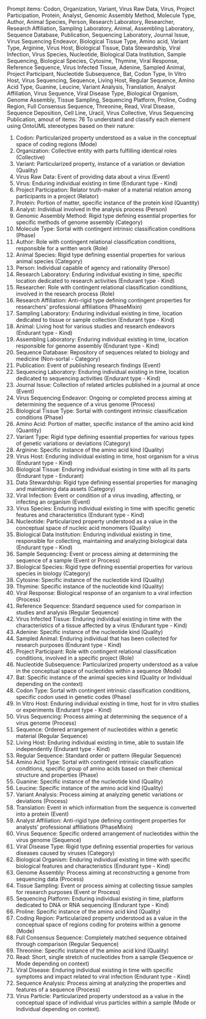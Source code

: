 Prompt items: 
Codon, Organization, Variant, Virus Raw Data, Virus, Project Participation, Protein, Analyst, Genomic Assembly Method, Molecule Type, Author, Animal Species, Person, Research Laboratory, Researcher, Research Affiliation, Sampling Laboratory, Animal, Assembling Laboratory, Sequence Database, Publication, Sequencing Laboratory, Journal Issue, Virus Sequencing Endeavor, Biological Tissue Type, Amino acid, Variant Type, Arginine, Virus Host, Biological Tissue, Data Stewardship, Viral Infection, Virus Species, Nucleotide, Biological Data Institution, Sample Sequencing, Biological Species, Cytosine, Thymine, Viral Response, Reference Sequence, Virus Infected Tissue, Adenine, Sampled Animal, Project Participant, Nucleotide Subsequence, Bat, Codon Type, In Vitro Host, Virus Sequencing, Sequence, Living Host, Regular Sequence, Amino Acid Type, Guanine, Leucine, Variant Analysis, Translation, Analyst Affiliation, Virus Sequence, Viral Disease Type, Biological Organism, Genome Assembly, Tissue Sampling, Sequencing Platform, Proline, Coding Region, Full Consensus Sequence, Threonine, Read, Viral Disease, Sequence Deposition, Cell Line, Uracil, Virus Collective, Virus Sequencing Publication, 
amout of items: 76
 To understand and classify each element using OntoUML stereotypes based on their nature:
1. Codon: Particularized property understood as a value in the conceptual space of coding regions (Mode)
2. Organization: Collective entity with parts fulfilling identical roles (Collective)
3. Variant: Particularized property, instance of a variation or deviation (Quality)
4. Virus Raw Data: Event of providing data about a virus (Event)
5. Virus: Enduring individual existing in time (Endurant type - Kind)
6. Project Participation: Relator truth-maker of a material relation among participants in a project (Relator)
7. Protein: Portion of matter, specific instance of the protein kind (Quantity)
8. Analyst: Individual involved in the analysis process (Person)
9. Genomic Assembly Method: Rigid type defining essential properties for specific methods of genome assembly (Category)
10. Molecule Type: Sortal with contingent intrinsic classification conditions (Phase)
11. Author: Role with contingent relational classification conditions, responsible for a written work (Role)
12. Animal Species: Rigid type defining essential properties for various animal species (Category)
13. Person: Individual capable of agency and rationality (Person)
14. Research Laboratory: Enduring individual existing in time, specific location dedicated to research activities (Endurant type - Kind)
15. Researcher: Role with contingent relational classification conditions, involved in the research process (Role)
16. Research Affiliation: Anti-rigid type defining contingent properties for researchers' professional affiliations (PhaseMixin)
17. Sampling Laboratory: Enduring individual existing in time, location dedicated to tissue or sample collection (Endurant type - Kind)
18. Animal: Living host for various studies and research endeavors (Endurant type - Kind)
19. Assembling Laboratory: Enduring individual existing in time, location responsible for genome assembly (Endurant type - Kind)
20. Sequence Database: Repository of sequences related to biology and medicine (Non-sortal - Category)
21. Publication: Event of publishing research findings (Event)
22. Sequencing Laboratory: Enduring individual existing in time, location dedicated to sequencing activities (Endurant type - Kind)
23. Journal Issue: Collection of related articles published in a journal at once (Event)
24. Virus Sequencing Endeavor: Ongoing or completed process aiming at determining the sequence of a virus genome (Process)
25. Biological Tissue Type: Sortal with contingent intrinsic classification conditions (Phase)
26. Amino Acid: Portion of matter, specific instance of the amino acid kind (Quantity)
27. Variant Type: Rigid type defining essential properties for various types of genetic variations or deviations (Category)
28. Arginine: Specific instance of the amino acid kind (Quality)
29. Virus Host: Enduring individual existing in time, host organism for a virus (Endurant type - Kind)
30. Biological Tissue: Enduring individual existing in time with all its parts (Endurant type - Endurant)
31. Data Stewardship: Rigid type defining essential properties for managing and maintaining data assets (Category)
32. Viral Infection: Event or condition of a virus invading, affecting, or infecting an organism (Event)
33. Virus Species: Enduring individual existing in time with specific genetic features and characteristics (Endurant type - Kind)
34. Nucleotide: Particularized property understood as a value in the conceptual space of nucleic acid monomers (Quality)
35. Biological Data Institution: Enduring individual existing in time, responsible for collecting, maintaining and analyzing biological data (Endurant type - Kind)
36. Sample Sequencing: Event or process aiming at determining the sequence of a sample (Event or Process)
37. Biological Species: Rigid type defining essential properties for various species in biology (Category)
38. Cytosine: Specific instance of the nucleotide kind (Quality)
39. Thymine: Specific instance of the nucleotide kind (Quality)
40. Viral Response: Biological response of an organism to a viral infection (Process)
41. Reference Sequence: Standard sequence used for comparison in studies and analysis (Regular Sequence)
42. Virus Infected Tissue: Enduring individual existing in time with the characteristics of a tissue affected by a virus (Endurant type - Kind)
43. Adenine: Specific instance of the nucleotide kind (Quality)
44. Sampled Animal: Enduring individual that has been collected for research purposes (Endurant type - Kind)
45. Project Participant: Role with contingent relational classification conditions, involved in a specific project (Role)
46. Nucleotide Subsequence: Particularized property understood as a value in the conceptual space of nucleotides within a sequence (Mode)
47. Bat: Specific instance of the animal species kind (Quality or Individual depending on the context)
48. Codon Type: Sortal with contingent intrinsic classification conditions, specific codon used in genetic codes (Phase)
49. In Vitro Host: Enduring individual existing in time, host for in vitro studies or experiments (Endurant type - Kind)
50. Virus Sequencing: Process aiming at determining the sequence of a virus genome (Process)
51. Sequence: Ordered arrangement of nucleotides within a genetic material (Regular Sequence)
52. Living Host: Enduring individual existing in time, able to sustain life independently (Endurant type - Kind)
53. Regular Sequence: Standard order or pattern (Regular Sequence)
54. Amino Acid Type: Sortal with contingent intrinsic classification conditions, specific group of amino acids based on their chemical structure and properties (Phase)
55. Guanine: Specific instance of the nucleotide kind (Quality)
56. Leucine: Specific instance of the amino acid kind (Quality)
57. Variant Analysis: Process aiming at analyzing genetic variations or deviations (Process)
58. Translation: Event in which information from the sequence is converted into a protein (Event)
59. Analyst Affiliation: Anti-rigid type defining contingent properties for analysts' professional affiliations (PhaseMixin)
60. Virus Sequence: Specific ordered arrangement of nucleotides within the virus genome (Sequence)
61. Viral Disease Type: Rigid type defining essential properties for various diseases caused by viruses (Category)
62. Biological Organism: Enduring individual existing in time with specific biological features and characteristics (Endurant type - Kind)
63. Genome Assembly: Process aiming at reconstructing a genome from sequencing data (Process)
64. Tissue Sampling: Event or process aiming at collecting tissue samples for research purposes (Event or Process)
65. Sequencing Platform: Enduring individual existing in time, platform dedicated to DNA or RNA sequencing (Endurant type - Kind)
66. Proline: Specific instance of the amino acid kind (Quality)
67. Coding Region: Particularized property understood as a value in the conceptual space of regions coding for proteins within a genome (Mode)
68. Full Consensus Sequence: Completely matched sequence obtained through comparison (Regular Sequence)
69. Threonine: Specific instance of the amino acid kind (Quality)
70. Read: Short, single stretch of nucleotides from a sample (Sequence or Mode depending on context)
71. Viral Disease: Enduring individual existing in time with specific symptoms and impact related to viral infection (Endurant type - Kind)
72. Sequence Analysis: Process aiming at analyzing the properties and features of a sequence (Process)
73. Virus Particle: Particularized property understood as a value in the conceptual space of individual virus particles within a sample (Mode or Individual depending on context).
